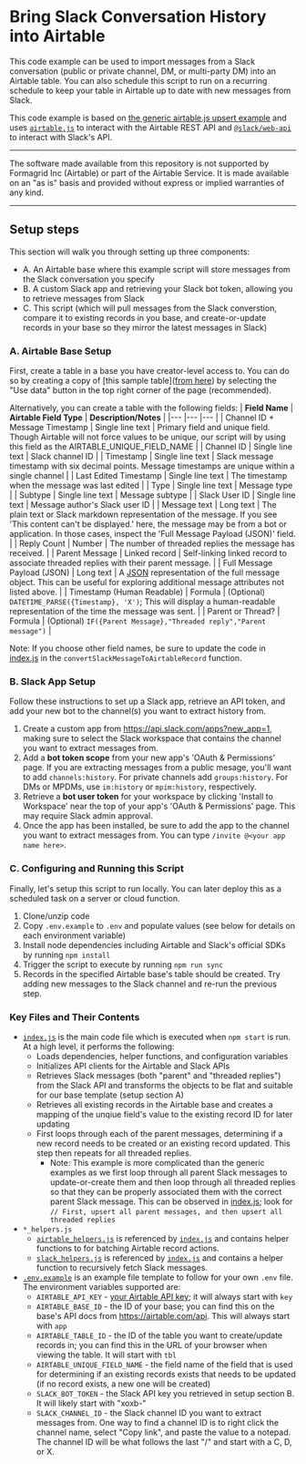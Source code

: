 # Bring Slack Conversation History into Airtable

This code example can be used to import messages from a Slack conversation (public or private channel, DM, or multi-party DM) into an Airtable table. You can also schedule this script to run on a recurring schedule to keep your table in Airtable up to date with new messages from Slack.

This code example is based on [the generic airtable.js upsert example](.../../../../../javascript/using_airtable.js/) and uses [`airtable.js`](https://github.com/airtable/airtable.js) to interact with the Airtable REST API and [`@slack/web-api`](https://slack.dev/node-slack-sdk/web-api) to interact with Slack's API.

---

The software made available from this repository is not supported by Formagrid Inc (Airtable) or part of the Airtable Service. It is made available on an "as is" basis and provided without express or implied warranties of any kind.

---

## Setup steps

This section will walk you through setting up three components:

- A. An Airtable base where this example script will store messages from the Slack conversation you specify
- B. A custom Slack app and retrieving your Slack bot token, allowing you to retrieve messages from Slack
- C. This script (which will pull messages from the Slack converstion, compare it to existing records in you base, and create-or-update records in your base so they mirror the latest messages in Slack)

### A. Airtable Base Setup

First, create a table in a base you have creator-level access to. You can do so by creating a copy of [this sample table]([from here](https://airtable.com/shrB2653wGPc4KwoZ)) by selecting the "Use data" button in the top right corner of the page (recommended).

Alternatively, you can create a table with the following fields:
| **Field Name** 	| **Airtable Field Type** 	| **Description/Notes** 	|
|---	|---	|---	|
| Channel ID + Message Timestamp 	| Single line text 	| Primary field and unique field. Though Airtable will not force values to be unique, our script will by using this field as the AIRTABLE_UNIQUE_FIELD_NAME 	|
| Channel ID 	| Single line text 	| Slack channel ID 	|
| Timestamp 	| Single line text 	| Slack message timestamp with six decimal points. Message timestamps are unique within a single channel 	|
| Last Edited Timestamp 	| Single line text 	| The timestamp when the message was last edited 	|
| Type 	| Single line text 	| Message type 	|
| Subtype 	| Single line text 	| Message subtype 	|
| Slack User ID 	| Single line text 	| Message author's Slack user ID 	|
| Message text 	| Long text 	| The plain text or Slack markdown representation of the message. If you see 'This content can't be displayed.' here, the message may be from a bot or application. In those cases, inspect the 'Full Message Payload (JSON)' field.  	|
| Reply Count 	| Number 	| The number of threaded replies the message has received. 	|
| Parent Message 	| Linked record 	| Self-linking linked record to associate threaded replies with their parent message. 	|
| Full Message Payload (JSON) 	| Long text 	| A [JSON](https://www.json.org/json-en.html) representation of the full message object. This can be useful for exploring additional message attributes not listed above. 	|
| Timestamp (Human Readable) 	| Formula 	| (Optional) `DATETIME_PARSE({Timestamp}, 'X')`; This will display a human-readable representation of the time the message was sent. 	|
| Parent or Thread? 	| Formula 	| (Optional) `IF({Parent Message},"Threaded reply","Parent message")` 	|

Note: If you choose other field names, be sure to update the code in [index.js](./index.js) in the `convertSlackMessageToAirtableRecord` function.

### B. Slack App Setup

Follow these instructions to set up a Slack app, retrieve an API token, and add your new bot to the channel(s) you want to extract history from.

1. Create a custom app from https://api.slack.com/apps?new_app=1, making sure to select the Slack workspace that contains the channel you want to extract messages from.
2. Add a **bot token scope** from your new app's 'OAuth & Permissions' page. If you are extracting messages from a public mesage, you'll want to add `channels:history`. For private channels add `groups:history`. For DMs or MPDMs, use `im:history` or `mpim:history`, respectively. 
3. Retrieve a **bot user token** for your workspace by clicking 'Install to Workspace' near the top of your app's 'OAuth & Permissions' page. This may require Slack admin approval.
4. Once the app has been installed, be sure to add the app to the channel you want to extract messages from. You can type `/invite @<your app name here>`.

### C. Configuring and Running this Script

Finally, let's setup this script to run locally. You can later deploy this as a scheduled task on a server or cloud function.

1. Clone/unzip code
2. Copy `.env.example` to `.env` and populate values (see below for details on each environment variable)
3. Install node dependencies including Airtable and Slack's official SDKs by running `npm install`
4. Trigger the script to execute by running `npm run sync`
5. Records in the specified Airtable base's table should be created. Try adding new messages to the Slack channel and re-run the previous step.
 
### Key Files and Their Contents

- [`index.js`](index.js) is the main code file which is executed when `npm start` is run. At a high level, it performs the following:
  - Loads dependencies, helper functions, and configuration variables
  - Initializes API clients for the Airtable and Slack APIs
  - Retrieves Slack messages (both "parent" and "threaded replies") from the Slack API and transforms the objects to be flat and suitable for our base template (setup section A)
  - Retrieves all existing records in the Airtable base and creates a mapping of the unqiue field's value to the existing record ID for later updating
  - First loops through each of the parent messages, determining if a new record needs to be created or an existing record updated. This step then repeats for all threaded replies.
    - Note: This example is more complicated than the generic examples as we first loop through all parent Slack messages to update-or-create them and then loop through all threaded replies so that they can be properly associated them with the correct parent Slack message. This can be observed in [index.js](./index.js); look for `// First, upsert all parent messages, and then upsert all threaded replies`
- `*_helpers.js`
  - [`airtable_helpers.js`](airtable_helpers.js) is referenced by [`index.js`](index.js) and contains helper functions to for batching Airtable record actions.
  - [`slack_helpers.js`](slack_helpers.js) is referenced by [`index.js`](index.js) and contains a helper function to recursively fetch Slack messages.
- [`.env.example`](.env.example) is an example file template to follow for your own `.env` file. The environment variables supported are:
  - `AIRTABLE_API_KEY` - [your Airtable API key](https://support.airtable.com/hc/en-us/articles/219046777-How-do-I-get-my-API-key-); it will always start with `key`
  - `AIRTABLE_BASE_ID` - the ID of your base; you can find this on the base's API docs from https://airtable.com/api. This will always start with `app`
  - `AIRTABLE_TABLE_ID` - the ID of the table you want to create/update records in; you can find this in the URL of your browser when viewing the table. It will start with `tbl`
  - `AIRTABLE_UNIQUE_FIELD_NAME` - the field name of the field that is used for determining if an existing records exists that needs to be updated (if no record exists, a new one will be created)
  - `SLACK_BOT_TOKEN` - the Slack API key you retrieved in setup section B. It will likely start with "xoxb-"
  - `SLACK_CHANNEL_ID` - the Slack channel ID you want to extract messages from. One way to find a channel ID is to right click the channel name, select "Copy link", and paste the value to a notepad. The channel ID will be what follows the last "/" and start with a C, D, or X. 
